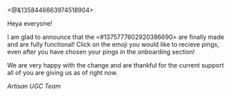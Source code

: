 <@&1358446663974518904> 

Heya everyone!

I am glad to announce that the <#1375777602920386690> are finally made and are fully functional! Click on the emoji you would like to recieve pings, even after you have chosen your pings in the onboarding section!

We are very happy with the change and are thankful for the current support all of you are giving us as of right now.

*Artisan UGC Team*